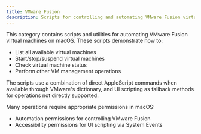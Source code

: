 ```yaml
---
title: VMware Fusion
description: Scripts for controlling and automating VMware Fusion virtual machines on macOS
---
```


This category contains scripts and utilities for automating VMware Fusion virtual machines on macOS. These scripts demonstrate how to:

- List all available virtual machines
- Start/stop/suspend virtual machines
- Check virtual machine status
- Perform other VM management operations

The scripts use a combination of direct AppleScript commands when available through VMware's dictionary, and UI scripting as fallback methods for operations not directly supported.

Many operations require appropriate permissions in macOS:
- Automation permissions for controlling VMware Fusion
- Accessibility permissions for UI scripting via System Events